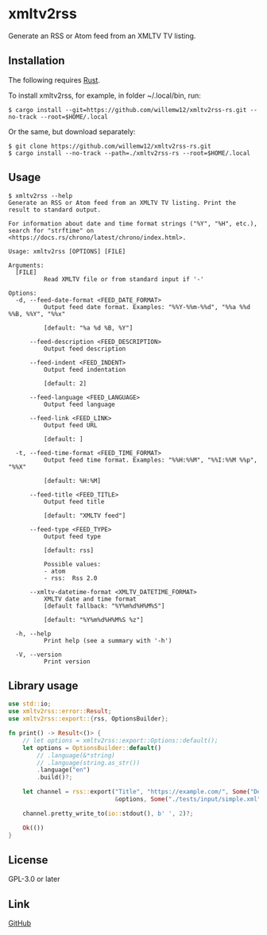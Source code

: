 xmltv2rss
=========

Generate an RSS or Atom feed from an XMLTV TV listing.


Installation
------------

The following requires [Rust](https://www.rust-lang.org/).

To install xmltv2rss, for example, in folder ~/.local/bin, run:

    $ cargo install --git=https://github.com/willemw12/xmltv2rss-rs.git --no-track --root=$HOME/.local

Or the same, but download separately:

    $ git clone https://github.com/willemw12/xmltv2rss-rs.git
    $ cargo install --no-track --path=./xmltv2rss-rs --root=$HOME/.local


Usage
-----

    $ xmltv2rss --help
    Generate an RSS or Atom feed from an XMLTV TV listing. Print the result to standard output.
    
    For information about date and time format strings ("%Y", "%H", etc.), search for "strftime" on <https://docs.rs/chrono/latest/chrono/index.html>.
    
    Usage: xmltv2rss [OPTIONS] [FILE]
    
    Arguments:
      [FILE]
              Read XMLTV file or from standard input if '-'
    
    Options:
      -d, --feed-date-format <FEED_DATE_FORMAT>
              Output feed date format. Examples: "%%Y-%%m-%%d", "%%a %%d %%B, %%Y", "%%x"
    
              [default: "%a %d %B, %Y"]
    
          --feed-description <FEED_DESCRIPTION>
              Output feed description
    
          --feed-indent <FEED_INDENT>
              Output feed indentation
    
              [default: 2]
    
          --feed-language <FEED_LANGUAGE>
              Output feed language
    
          --feed-link <FEED_LINK>
              Output feed URL
    
              [default: ]
    
      -t, --feed-time-format <FEED_TIME_FORMAT>
              Output feed time format. Examples: "%%H:%%M", "%%I:%%M %%p", "%%X"
    
              [default: %H:%M]
    
          --feed-title <FEED_TITLE>
              Output feed title
    
              [default: "XMLTV feed"]
    
          --feed-type <FEED_TYPE>
              Output feed type
    
              [default: rss]
    
              Possible values:
              - atom
              - rss:  Rss 2.0
    
          --xmltv-datetime-format <XMLTV_DATETIME_FORMAT>
              XMLTV date and time format
              [default fallback: "%Y%m%d%H%M%S"]
    
              [default: "%Y%m%d%H%M%S %z"]
    
      -h, --help
              Print help (see a summary with '-h')
    
      -V, --version
              Print version


Library usage
-------------

```rust
use std::io;
use xmltv2rss::error::Result;
use xmltv2rss::export::{rss, OptionsBuilder};

fn print() -> Result<()> {
    // let options = xmltv2rss::export::Options::default();
    let options = OptionsBuilder::default()
        // .language(&*string)
        // .language(string.as_str())
        .language("en")
        .build()?;

    let channel = rss::export("Title", "https://example.com/", Some("Description"),
                              &options, Some("./tests/input/simple.xml"))?;

    channel.pretty_write_to(io::stdout(), b' ', 2)?;

    Ok(())
}
```


License
-------

GPL-3.0 or later


Link
----

[GitHub](https://github.com/willemw12/xmltv2rss-rs)
